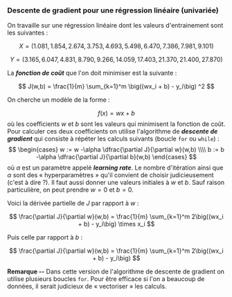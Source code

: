 ### Descente de gradient pour une régression linéaire (univariée)

On travaille sur une régression linéaire dont les valeurs d'entrainement sont les suivantes :

$$
X = (1.081, 1.854, 2.674, 3.753, 4.693, 5.498, 6.470, 7.386, 7.981, 9.101)
$$

$$
Y = (3.165, 6.047, 4.831, 8.790, 9.266, 14.059, 17.403, 21.370, 21.400, 27.870)
$$


La ***fonction de coût*** que l'on doit minimiser est la suivante :

$$
J(w,b) = \frac{1}{m} \sum_{k=1}^m  \big((wx_i + b) - y_i\big) ^2
$$


On cherche un modèle de la forme :

$$
f(x) = wx + b
$$
où les coefficients $w$ et $b$ sont les valeurs qui minimisent la fonction de coût. Pour calculer ces deux coefficients on utilise l'algorithme de ***descente de gradient*** qui consiste à répéter les calculs suivants (boucle $\texttt{for}$ ou $\texttt{while}$) :
$$
\begin{cases}
w := w -\alpha \dfrac{\partial J}{\partial w}(w,b) \\\\
b := b -\alpha \dfrac{\partial J}{\partial b}(w,b)
\end{cases}
$$
où $\alpha$ est un paramètre appelé ***learning rate***. Le nombre d'itération ainsi que $\alpha$ sont des « hyperparamètres » qu'il convient de choisir judicieusement (c'est à dire ?). Il faut aussi donner une valeurs initiales à $w$ et $b$. Sauf raison particulière, on peut prendre $w =0$ et $b=0$.  

Voici la dérivée partielle de $J$ par rapport à $w$ :

$$
\frac{\partial J}{\partial w}(w,b) = \frac{1}{m} \sum_{k=1}^m  2\big((wx_i + b) - y_i\big) \times x_i
$$

Puis celle par rapport à $b$ :

$$
\frac{\partial J}{\partial w}(w,b) = \frac{1}{m} \sum_{k=1}^m  2\big((wx_i + b) - y_i\big)
$$


**Remarque --** Dans cette version de l'algorithme de descente de gradient on utilise plusieurs boucles $\texttt{for}$. Pour être efficace si l'on a beaucoup de données, il serait judicieux de « vectoriser » les calculs.